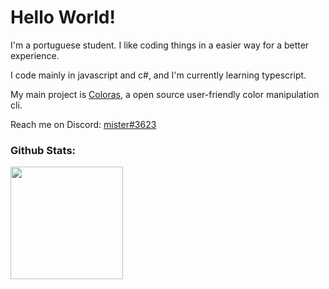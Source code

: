 # Hello World!

I'm a portuguese student. I like coding things in a easier way for a better experience.

I code mainly in javascript and c#, and I'm currently learning typescript.


My main project is [Coloras](https://github.com/mister-coded/coloras), a open source user-friendly color manipulation cli.

Reach me on Discord: [mister#3623](https://discord.com/users/640260241115709462)

### Github Stats:

<img height="180em" src="https://github-readme-stats.vercel.app/api?username=mister&show_icons=true&hide_border=true&&count_private=true&include_all_commits=true" />
